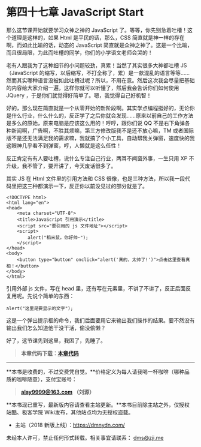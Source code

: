 第四十七章 JavaScript Start
===

那么这节课开始就要学习众神之神的 JavaScript 了。等等，你先别急着吐槽！这个道理是这样的，如果 Html 是平民的话，那么，CSS 简直就是神一样的存在啊，而如此比喻的话，动态的 JavaScript 简直就是众神之神了。这是一个比喻，而且很局限，为此而吐槽的同学，你们的小学语文老师会哭的！

老有人跟我为了这种细节的小问题较劲，真累！当然了其实很多大神都吐槽 JS（JavaScript 的缩写，以后缩写，不打全称了，累）是一款混乱的语言等等……然而其实哪种语言没被如此吐槽过呢？所以，不用在意。然后这次我会尽量把基础的内容给大家介绍一遍，这样你就可以听懂了，然后我会告诉你们如何使用 JQuery ，于是你们就觉得好简单了。嗯，我觉得自己好机智！

好的，那么现在简直就是一个从零开始的新阶段啊。其实学点编程挺好的，无论你是什么行业，什么什么的，反正学了之后你就会发现……原来以前自己的工作方法是多么的原始，原来电脑是应该这么用的！哼哼，跟你们说 QQ 不是右下角弹各种新闻啊，广告啊，不胜其烦嘛，第三方修改版我不是还不放心嘛，TM 或者国际版不是还无法满足我的需求嘛，我就搞了个小工具，自动帮我关弹窗，速度快的我这眼神几乎看不到弹窗，哼，人懒就是这么任性！

反正肯定有有人要吐槽，说什么专注自己行业，两耳不闻窗外事，一生只用 XP 不升级，我不管了，要开讲了，今天废话很多了。

其实 JS 在 Html 文件里的引用方法和 CSS 很像，也是三种方法，所以我一段代码里把这三种都演示一下，反正你以前没见过的部分就是了。

```
<!DOCTYPE html>
<html lang="en">
<head>
	<meta charset="UTF-8">
	<title>JavaScript 引用演示</title>
	<script src="要引用的 js 文件地址"></script>
	<script>
		alert("稻米鼠，你好帅~");
	</script>
</head>
<body>
	<button type="button" onclick="alert('真的，太帅了!')">点击这里查看真相！</button>
</body>
</html>
```

引用外部 js 文件，写在 head 里，还有写在元素里，不讲了不讲了，反正后面反复用呢。先说个简单的东西：

```
alert("这里是要显示的文字");
```

这是一个弹出提示框的命令，我们后面要用它来输出我们操作的结果。要不然没有输出我们怎么知道他干没干活，偷没偷懒？

好了，这节课先到这里，我困了，先睡了。

> **本章代码下载：[本章代码](http://coffee.zji.me/show-code/47.zip)**

---

**本书是收费的，不过交费凭自觉。**价格定义为每人请我喝一杯咖啡（哪种品质的咖啡随意），支付宝账号：

> **alay9999@163.com  （刘源）**

**本书现已重写，最新版内容请查看主站更新。**本书目前除主站之外，仅授权站酷、极客学院 Wiki发布，其他站点均为无授权盗载。

* 主站（2018 新版上线）：https://dmnydn.com/

未经本人许可，禁止任何形式转载。相关事宜请联系： dms@zji.me